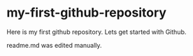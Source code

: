 # my-first-github-repository
Here is my first github repository. Lets get started with Github.

readme.md was edited manually.
